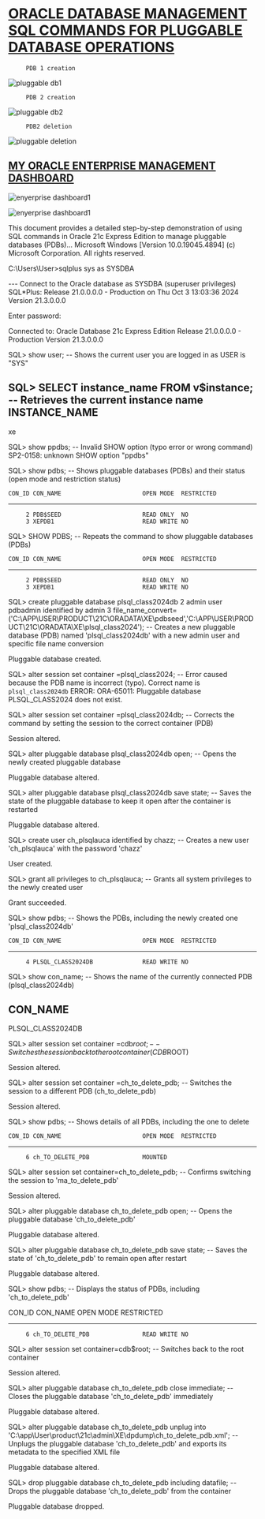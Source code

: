 # [ORACLE DATABASE MANAGEMENT SQL COMMANDS FOR PLUGGABLE DATABASE OPERATIONS](https://example.com)


         PDB 1 creation
![pluggable db1](https://github.com/user-attachments/assets/b1666a31-5186-48f8-bd44-485811fffb2f)
       
         PDB 2 creation
![pluggable db2](https://github.com/user-attachments/assets/d7c6477c-503f-41cb-aff4-6561552bfabf)

         PDB2 deletion
![pluggable deletion](https://github.com/user-attachments/assets/d6d8da29-cab6-42e4-bd67-15659e828a23)

## [MY ORACLE ENTERPRISE MANAGEMENT DASHBOARD](https://example.com)
![enyerprise dashboard1](https://github.com/user-attachments/assets/9a458633-4b8b-44f3-9aeb-f243513ed8f0)       
       
![enyerprise dashboard1](https://github.com/user-attachments/assets/bec7ef50-f84b-48c9-b50d-ffb9082f52b3)


This document provides a detailed step-by-step demonstration of using SQL commands in Oracle 21c Express Edition to manage pluggable databases (PDBs)...
Microsoft Windows [Version 10.0.19045.4894]
(c) Microsoft Corporation. All rights reserved.

C:\Users\User>sqlplus sys as SYSDBA

--- Connect to the Oracle database as SYSDBA (superuser privileges)
SQL*Plus: Release 21.0.0.0.0 - Production on Thu Oct 3 13:03:36 2024
Version 21.3.0.0.0

Enter password:

Connected to:
Oracle Database 21c Express Edition Release 21.0.0.0.0 - Production
Version 21.3.0.0.0

SQL> show user;
-- Shows the current user you are logged in as
USER is "SYS"

SQL> SELECT instance_name FROM v$instance;
-- Retrieves the current instance name
INSTANCE_NAME
----------------
xe

SQL> show ppdbs;
-- Invalid SHOW option (typo error or wrong command)
SP2-0158: unknown SHOW option "ppdbs"

SQL> show pdbs;
-- Shows pluggable databases (PDBs) and their status (open mode and restriction status)

    CON_ID CON_NAME                       OPEN MODE  RESTRICTED
---------- ------------------------------ ---------- ----------
         2 PDB$SEED                       READ ONLY  NO
         3 XEPDB1                         READ WRITE NO



SQL> SHOW PDBS;
-- Repeats the command to show pluggable databases (PDBs)

    CON_ID CON_NAME                       OPEN MODE  RESTRICTED
---------- ------------------------------ ---------- ----------
         2 PDB$SEED                       READ ONLY  NO
         3 XEPDB1                         READ WRITE NO

SQL> create pluggable database plsql_class2024db
  2  admin user pdbadmin identified by admin
  3  file_name_convert=('C:\APP\USER\PRODUCT\21C\ORADATA\XE\pdbseed','C:\APP\USER\PRODUCT\21C\ORADATA\XE\plsql_class2024');
-- Creates a new pluggable database (PDB) named 'plsql_class2024db' with a new admin user and specific file name conversion

Pluggable database created.

SQL> alter session set container =plsql_class2024;
-- Error caused because the PDB name is incorrect (typo). Correct name is `plsql_class2024db`
ERROR:
ORA-65011: Pluggable database PLSQL_CLASS2024 does not exist.

SQL> alter session set container =plsql_class2024db;
-- Corrects the command by setting the session to the correct container (PDB)

Session altered.

SQL> alter pluggable database plsql_class2024db open;
-- Opens the newly created pluggable database

Pluggable database altered.

SQL> alter pluggable database plsql_class2024db save state;
-- Saves the state of the pluggable database to keep it open after the container is restarted

Pluggable database altered.

SQL> create user ch_plsqlauca identified by chazz;
-- Creates a new user 'ch_plsqlauca' with the password 'chazz'

User created.

SQL> grant all privileges to ch_plsqlauca;
-- Grants all system privileges to the newly created user

Grant succeeded.

SQL> show pdbs;
-- Shows the PDBs, including the newly created one 'plsql_class2024db'

    CON_ID CON_NAME                       OPEN MODE  RESTRICTED
---------- ------------------------------ ---------- ----------
         4 PLSQL_CLASS2024DB              READ WRITE NO

SQL> show con_name;
-- Shows the name of the currently connected PDB (plsql_class2024db)

CON_NAME
------------------------------
PLSQL_CLASS2024DB

SQL> alter session set container =cdb$root;
-- Switches the session back to the root container (CDB$ROOT)

Session altered.

SQL> alter session set container =ch_to_delete_pdb;
-- Switches the session to a different PDB (ch_to_delete_pdb)

Session altered.

SQL> show pdbs;
-- Shows details of all PDBs, including the one to delete

    CON_ID CON_NAME                       OPEN MODE  RESTRICTED
---------- ------------------------------ ---------- ----------
         6 ch_TO_DELETE_PDB               MOUNTED

SQL> alter session set container=ch_to_delete_pdb;
-- Confirms switching the session to 'ma_to_delete_pdb'

Session altered.

SQL> alter pluggable database ch_to_delete_pdb open;
-- Opens the pluggable database 'ch_to_delete_pdb'

Pluggable database altered.

SQL> alter pluggable database ch_to_delete_pdb save state;
-- Saves the state of 'ch_to_delete_pdb' to remain open after restart

Pluggable database altered.

SQL> show pdbs;
-- Displays the status of PDBs, including 'ch_to_delete_pdb'

 CON_ID CON_NAME                       OPEN MODE  RESTRICTED
---------- ------------------------------ ---------- ----------
         6 ch_TO_DELETE_PDB               READ WRITE NO

SQL> alter session set container=cdb$root;
-- Switches back to the root container

Session altered.

SQL> alter pluggable database ch_to_delete_pdb close immediate;
-- Closes the pluggable database 'ch_to_delete_pdb' immediately

Pluggable database altered.

SQL> alter pluggable database ch_to_delete_pdb unplug into 'C:\app\User\product\21c\admin\XE\dpdump\ch_to_delete_pdb.xml';
-- Unplugs the pluggable database 'ch_to_delete_pdb' and exports its metadata to the specified XML file

Pluggable database altered.

SQL> drop pluggable database ch_to_delete_pdb including datafile;
-- Drops the pluggable database 'ch_to_delete_pdb' from the container

Pluggable database dropped.

